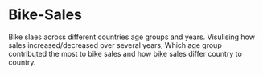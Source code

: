 # Bike-Sales
Bike slaes across different countries age groups and years. Visulising how sales increased/decreased over several years, Which age group contributed the most to bike sales and how bike sales differ country to country.
